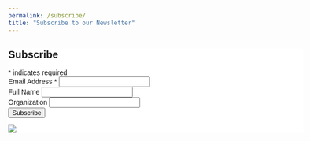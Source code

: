 ```yaml
---
permalink: /subscribe/
title: "Subscribe to our Newsletter"
---
```



<!-- Begin Mailchimp Signup Form -->
<link href="//cdn-images.mailchimp.com/embedcode/classic-071822.css" rel="stylesheet" type="text/css">
<style type="text/css">
    #mc_embed_signup{background:#fff; clear:left; font:14px Helvetica,Arial,sans-serif;  width:600px;}
    /* Add your own Mailchimp form style overrides in your site stylesheet or in this style block.
       We recommend moving this block and the preceding CSS link to the HEAD of your HTML file. */
</style>
<div id="mc_embed_signup">
    <form action="https://linkedin.us18.list-manage.com/subscribe/post?u=d16407441cc24287ffc245370&amp;id=3e5f96061d&amp;f_id=00c274e7f0" method="post" id="mc-embedded-subscribe-form" name="mc-embedded-subscribe-form" class="validate" target="_blank" novalidate>
        <div id="mc_embed_signup_scroll">
        <h2>Subscribe</h2>
        <div class="indicates-required"><span class="asterisk">*</span> indicates required</div>
<div class="mc-field-group">
    <label for="mce-EMAIL">Email Address  <span class="asterisk">*</span>
</label>
    <input type="email" value="" name="EMAIL" class="required email" id="mce-EMAIL" required>
    <span id="mce-EMAIL-HELPERTEXT" class="helper_text"></span>
</div>
<div class="mc-field-group">
    <label for="mce-NAME">Full Name </label>
    <input type="text" value="" name="NAME" class="" id="mce-NAME">
    <span id="mce-NAME-HELPERTEXT" class="helper_text"></span>
</div>
<div class="mc-field-group">
    <label for="mce-ORG">Organization </label>
    <input type="text" value="" name="ORG" class="" id="mce-ORG">
    <span id="mce-ORG-HELPERTEXT" class="helper_text"></span>
</div>
    <div id="mce-responses" class="clear foot">
        <div class="response" id="mce-error-response" style="display:none"></div>
        <div class="response" id="mce-success-response" style="display:none"></div>
    </div>    <!-- real people should not fill this in and expect good things - do not remove this or risk form bot signups-->
    <div style="position: absolute; left: -5000px;" aria-hidden="true"><input type="text" name="b_d16407441cc24287ffc245370_3e5f96061d" tabindex="-1" value=""></div>
        <div class="optionalParent">
            <div class="clear foot">
                <input type="submit" value="Subscribe" name="subscribe" id="mc-embedded-subscribe" class="button">
                <p class="brandingLogo"><a href="http://eepurl.com/iexOUL" title="Mailchimp - email marketing made easy and fun"><img src="https://eep.io/mc-cdn-images/template_images/branding_logo_text_dark_dtp.svg"></a></p>
            </div>
        </div>
    </div>
</form>
</div>
<script type='text/javascript' src='//s3.amazonaws.com/downloads.mailchimp.com/js/mc-validate.js'></script><script type='text/javascript'>(function($) {window.fnames = new Array(); window.ftypes = new Array();fnames[0]='EMAIL';ftypes[0]='email';fnames[9]='MMERGE9';ftypes[9]='dropdown';fnames[1]='NAME';ftypes[1]='text';fnames[2]='ORG';ftypes[2]='text';}(jQuery));var $mcj = jQuery.noConflict(true);</script>
<!--End mc_embed_signup-->